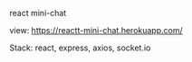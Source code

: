 react mini-chat

view: https://reactt-mini-chat.herokuapp.com/

Stack: react, express, axios, socket.io
